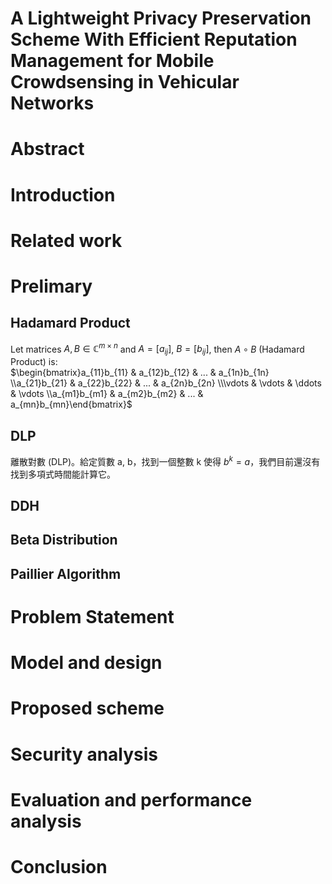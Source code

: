 # A Lightweight Privacy Preservation Scheme With Efficient Reputation Management for Mobile Crowdsensing in Vehicular Networks

# Abstract

# Introduction

# Related work

# Prelimary
## Hadamard Product
Let matrices $A,B\in \mathbb{C}^{m\times n}$ and $A=[a_{ij}]$, $B=[b_{ij}]$, then $A\circ B$ (Hadamard Product) is:<br>
$\begin{bmatrix}a_{11}b_{11} & a_{12}b_{12} & ... & a_{1n}b_{1n} \\a_{21}b_{21} & a_{22}b_{22} & ... & a_{2n}b_{2n} \\\vdots  & \vdots  & \ddots  & \vdots  \\a_{m1}b_{m1} & a_{m2}b_{m2} & ... & a_{mn}b_{mn}\end{bmatrix}$
## DLP
離散對數 (DLP)。給定質數 a, b，找到一個整數 k 使得 $b^{k}=a$，我們目前還沒有找到多項式時間能計算它。
## DDH
## Beta Distribution
## Paillier Algorithm
# Problem Statement
# Model and design

# Proposed scheme

# Security analysis

# Evaluation and performance analysis

# Conclusion